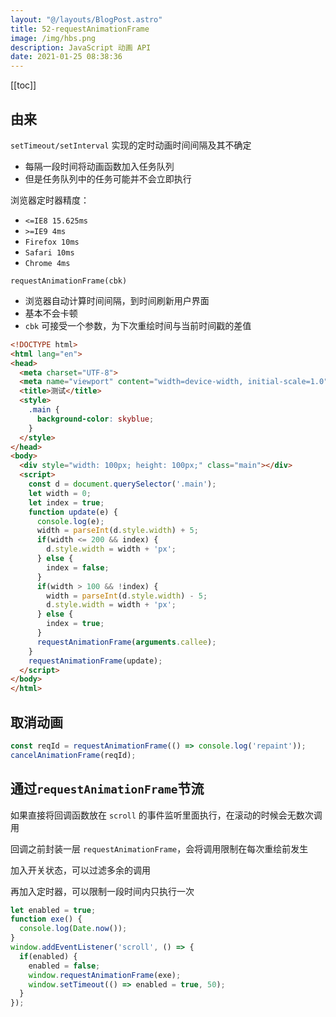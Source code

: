```yaml
---
layout: "@/layouts/BlogPost.astro"
title: 52-requestAnimationFrame
image: /img/hbs.png
description: JavaScript 动画 API
date: 2021-01-25 08:38:36
---
```


[[toc]]

## 由来

`setTimeout/setInterval` 实现的定时动画时间间隔及其不确定
  - 每隔一段时间将动画函数加入任务队列
  - 但是任务队列中的任务可能并不会立即执行

浏览器定时器精度：
  - `<=IE8 15.625ms`
  - `>=IE9 4ms`
  - `Firefox 10ms`
  - `Safari 10ms`
  - `Chrome 4ms`

`requestAnimationFrame(cbk)`
  - 浏览器自动计算时间间隔，到时间刷新用户界面
  - 基本不会卡顿
  - `cbk` 可接受一个参数，为下次重绘时间与当前时间戳的差值

```html
<!DOCTYPE html>
<html lang="en">
<head>
  <meta charset="UTF-8">
  <meta name="viewport" content="width=device-width, initial-scale=1.0">
  <title>测试</title>
  <style>
    .main {
      background-color: skyblue;
    }
  </style>
</head>
<body>
  <div style="width: 100px; height: 100px;" class="main"></div>
  <script>
    const d = document.querySelector('.main');
    let width = 0;
    let index = true;
    function update(e) {
      console.log(e);
      width = parseInt(d.style.width) + 5;
      if(width <= 200 && index) {
        d.style.width = width + 'px';
      } else {
        index = false;
      }
      if(width > 100 && !index) {
        width = parseInt(d.style.width) - 5;
        d.style.width = width + 'px';
      } else {
        index = true;
      }
      requestAnimationFrame(arguments.callee);
    }
    requestAnimationFrame(update);
  </script>
</body>
</html>
```

## 取消动画

```js
const reqId = requestAnimationFrame(() => console.log('repaint'));
cancelAnimationFrame(reqId);
```

## 通过`requestAnimationFrame`节流

如果直接将回调函数放在 `scroll` 的事件监听里面执行，在滚动的时候会无数次调用

回调之前封装一层 `requestAnimationFrame`，会将调用限制在每次重绘前发生

加入开关状态，可以过滤多余的调用

再加入定时器，可以限制一段时间内只执行一次

```js
let enabled = true;
function exe() {
  console.log(Date.now());
}
window.addEventListener('scroll', () => {
  if(enabled) {
    enabled = false;
    window.requestAnimationFrame(exe);
    window.setTimeout(() => enabled = true, 50);
  }
});
```